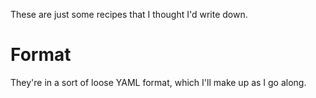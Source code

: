 These are just some recipes that I thought I'd write down.

# Format

They're in a sort of loose YAML format, which I'll make up as I go along.